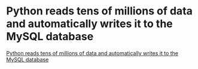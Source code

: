 # Python reads tens of millions of data and automatically writes it to the MySQL database
[Python reads tens of millions of data and automatically writes it to the MySQL database](https://aiwithcloud.com/2022/09/19/python_reads_tens_of_millions_of_data_and_automatically_writes_it_to_the_mysql_database/)